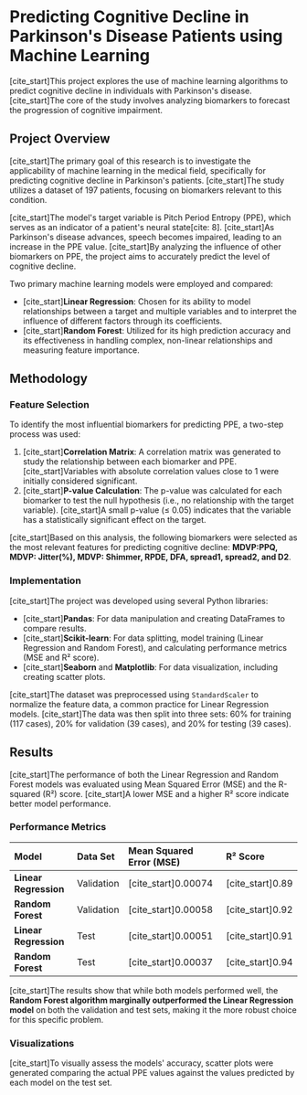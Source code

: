 # Predicting Cognitive Decline in Parkinson's Disease Patients using Machine Learning

[cite_start]This project explores the use of machine learning algorithms to predict cognitive decline in individuals with Parkinson's disease. [cite_start]The core of the study involves analyzing biomarkers to forecast the progression of cognitive impairment.

## Project Overview

[cite_start]The primary goal of this research is to investigate the applicability of machine learning in the medical field, specifically for predicting cognitive decline in Parkinson's patients. [cite_start]The study utilizes a dataset of 197 patients, focusing on biomarkers relevant to this condition.

[cite_start]The model's target variable is Pitch Period Entropy (PPE), which serves as an indicator of a patient's neural state[cite: 8]. [cite_start]As Parkinson's disease advances, speech becomes impaired, leading to an increase in the PPE value. [cite_start]By analyzing the influence of other biomarkers on PPE, the project aims to accurately predict the level of cognitive decline.

Two primary machine learning models were employed and compared:
* [cite_start]**Linear Regression**: Chosen for its ability to model relationships between a target and multiple variables and to interpret the influence of different factors through its coefficients.
* [cite_start]**Random Forest**: Utilized for its high prediction accuracy and its effectiveness in handling complex, non-linear relationships and measuring feature importance.

## Methodology

### Feature Selection
To identify the most influential biomarkers for predicting PPE, a two-step process was used:
1.  [cite_start]**Correlation Matrix**: A correlation matrix was generated to study the relationship between each biomarker and PPE. [cite_start]Variables with absolute correlation values close to 1 were initially considered significant.
2.  [cite_start]**P-value Calculation**: The p-value was calculated for each biomarker to test the null hypothesis (i.e., no relationship with the target variable). [cite_start]A small p-value (≤ 0.05) indicates that the variable has a statistically significant effect on the target.

[cite_start]Based on this analysis, the following biomarkers were selected as the most relevant features for predicting cognitive decline: **MDVP:PPQ, MDVP: Jitter(%), MDVP: Shimmer, RPDE, DFA, spread1, spread2, and D2**.

### Implementation
[cite_start]The project was developed using several Python libraries:
* [cite_start]**Pandas**: For data manipulation and creating DataFrames to compare results.
* [cite_start]**Scikit-learn**: For data splitting, model training (Linear Regression and Random Forest), and calculating performance metrics (MSE and R² score).
* [cite_start]**Seaborn** and **Matplotlib**: For data visualization, including creating scatter plots.

[cite_start]The dataset was preprocessed using `StandardScaler` to normalize the feature data, a common practice for Linear Regression models. [cite_start]The data was then split into three sets: 60% for training (117 cases), 20% for validation (39 cases), and 20% for testing (39 cases).

## Results

[cite_start]The performance of both the Linear Regression and Random Forest models was evaluated using Mean Squared Error (MSE) and the R-squared (R²) score. [cite_start]A lower MSE and a higher R² score indicate better model performance.

### Performance Metrics

| Model | Data Set | Mean Squared Error (MSE) | R² Score |
| :--- | :--- | :--- | :--- |
| **Linear Regression** | Validation | [cite_start]0.00074 | [cite_start]0.89 |
| **Random Forest** | Validation | [cite_start]0.00058 | [cite_start]0.92 |
| **Linear Regression** | Test | [cite_start]0.00051 | [cite_start]0.91 |
| **Random Forest** | Test | [cite_start]0.00037 | [cite_start]0.94 |

[cite_start]The results show that while both models performed well, the **Random Forest algorithm marginally outperformed the Linear Regression model** on both the validation and test sets, making it the more robust choice for this specific problem.

### Visualizations

[cite_start]To visually assess the models' accuracy, scatter plots were generated comparing the actual PPE values against the values predicted by each model on the test set.
